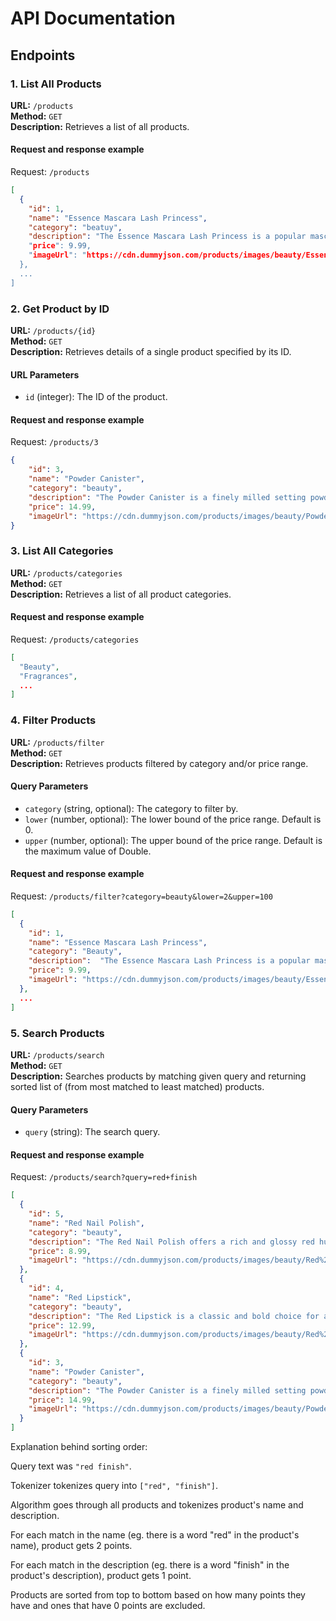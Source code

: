 # API Documentation
## Endpoints

### 1. List All Products

**URL:** `/products`  
**Method:** `GET`  
**Description:** Retrieves a list of all products.

#### Request and response example
Request: `/products`
```json
[
  {
    "id": 1,
    "name": "Essence Mascara Lash Princess",
    "category": "beatuy",
    "description": "The Essence Mascara Lash Princess is a popular mascara known for its volumizing and lengthening effects. Achieve dramatic lashes with this long-lasting and cruelty-free formula."",
    "price": 9.99,
    "imageUrl": "https://cdn.dummyjson.com/products/images/beauty/Essence%20Mascara%20Lash%20Princess/thumbnail.png"
  },
  ...
]
```

### 2. Get Product by ID

**URL:** `/products/{id}`  
**Method:** `GET`  
**Description:** Retrieves details of a single product specified by its ID.

#### URL Parameters

-   `id` (integer): The ID of the product.

#### Request and response example
Request: `/products/3`
```json
{
    "id": 3,
    "name": "Powder Canister",
    "category": "beauty",
    "description": "The Powder Canister is a finely milled setting powder designed to set makeup and control shine. With a lightweight and translucent formula, it provides a smooth and matte finish.",
    "price": 14.99,
    "imageUrl": "https://cdn.dummyjson.com/products/images/beauty/Powder%20Canister/thumbnail.png"
}
```

### 3. List All Categories
**URL:** `/products/categories`  
**Method:** `GET`  
**Description:** Retrieves a list of all product categories.

#### Request and response example
Request: `/products/categories`
```json
[
  "Beauty",
  "Fragrances",
  ...
]
```

### 4. Filter Products

**URL:** `/products/filter`  
**Method:** `GET`  
**Description:** Retrieves products filtered by category and/or price range.

#### Query Parameters

-   `category` (string, optional): The category to filter by.
-   `lower` (number, optional): The lower bound of the price range. Default is 0.
-   `upper` (number, optional): The upper bound of the price range. Default is the maximum value of Double.

#### Request and response example
Request: `/products/filter?category=beauty&lower=2&upper=100`

```json
[
  {
    "id": 1,
    "name": "Essence Mascara Lash Princess",
    "category": "Beauty",
    "description": 	"The Essence Mascara Lash Princess is a popular mascara known for its volumizing and lengthening effects. Achieve dramatic lashes with this long-lasting and cruelty-free formula.",
    "price": 9.99,
    "imageUrl": "https://cdn.dummyjson.com/products/images/beauty/Essence%20Mascara%20Lash%20Princess/thumbnail.png"
  },
  ...
]
```

### 5. Search Products

**URL:** `/products/search`  
**Method:** `GET`  
**Description:** Searches products by matching given query and returning sorted list  of (from most matched to least matched) products.

#### Query Parameters

-   `query` (string): The search query.

#### Request and response example
Request: `/products/search?query=red+finish`
```json
[
  {
    "id": 5,
    "name": "Red Nail Polish",
    "category": "beauty",
    "description": "The Red Nail Polish offers a rich and glossy red hue for vibrant and polished nails. With a quick-drying formula, it provides a salon-quality finish at home.",
    "price": 8.99,
    "imageUrl": "https://cdn.dummyjson.com/products/images/beauty/Red%20Nail%20Polish/thumbnail.png"
  },
  {
    "id": 4,
    "name": "Red Lipstick",
    "category": "beauty",
    "description": "The Red Lipstick is a classic and bold choice for adding a pop of color to your lips. With a creamy and pigmented formula, it provides a vibrant and long-lasting finish.",
    "price": 12.99,
    "imageUrl": "https://cdn.dummyjson.com/products/images/beauty/Red%20Lipstick/thumbnail.png"
  },
  {
    "id": 3,
    "name": "Powder Canister",
    "category": "beauty",
    "description": "The Powder Canister is a finely milled setting powder designed to set makeup and control shine. With a lightweight and translucent formula, it provides a smooth and matte finish.",
    "price": 14.99,
    "imageUrl": "https://cdn.dummyjson.com/products/images/beauty/Powder%20Canister/thumbnail.png"
  }
]
```

Explanation behind sorting order:

Query text was `"red finish"`.

Tokenizer tokenizes query into `["red", "finish"]`.

Algorithm goes through all products and tokenizes product's name and description.

For each match in the name (eg. there is a word "red" in the product's name), product gets 2 points.

For each match in the description (eg. there is a word "finish" in the product's description), product gets 1 point.

Products are sorted from top to bottom based on how many points they have and ones that have 0 points are excluded.
